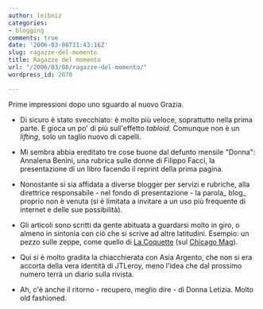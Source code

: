```yaml
---
author: leibniz
categories:
- blogging
comments: true
date: '2006-03-08T11:43:16Z'
slug: ragazze-del-momento
title: Ragazze del momento
url: "/2006/03/08/ragazze-del-momento/"
wordpress_id: 2078

---
```

Prime impressioni dopo uno sguardo al nuovo Grazia.



	
  * Di sicuro è stato svecchiato: è molto più veloce, soprattutto nella prima parte. E gioca un po' di più sull'effetto _tabloid_. Comunque non è un _lifting_, solo un taglio nuovo di capelli.

	
  * Mi sembra abbia ereditato tre cose buone dal defunto mensile "Donna": Annalena Benini, una rubrica sulle donne di Filippo Facci, la presentazione di un libro facendo il reprint della prima pagina.

	
  * Nonostante si sia affidata a diverse blogger per servizi e rubriche, alla direttrice responsabile - nel fondo di presentazione - la parola_ blog_ proprio non è venuta (si è limitata a invitare a un uso più frequente di internet e delle sue possibilità).

	
  * Gli articoli sono scritti da gente abituata a guardarsi molto in giro, o almeno in sintonia con ciò che si scrive ad altre latitudini. Esempio: un pezzo sulle zeppe, come quello di [La Coquette](https://lacoquette.blogs.com/) (sul [Chicago Mag](https://www.chicagomag.com/ME2/Audiences/dirmod.asp?sid=EBEB021A0C2C4C039A4B5464164756B7&nm=FASHION&type=PubPagi&mod=Publications%3A%3AArticle+Title&mid=61BFC65300D24DB58350C761094153A1&AudID=4EB1BD46EE454F21B0B7B6829720FCF4&tier=4&id=2C376B3EFE104E879269F7BC90CE78DC)).

	
  * Qui si è molto gradita la chiacchierata con Asia Argento, che non si era accorta della vera identità di JTLeroy, meno l'idea che dal prossimo numero terrà un diario sulla rivista.

	
  * Ah, c'è anche il ritorno - recupero, meglio dire - di Donna Letizia. Molto old fashioned.


